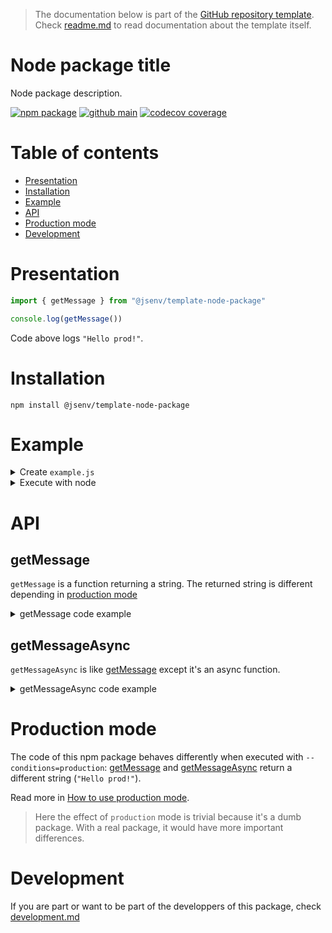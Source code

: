 > The documentation below is part of the [GitHub repository template](https://docs.github.com/en/github-ae@latest/github/creating-cloning-and-archiving-repositories/creating-a-repository-from-a-template#creating-a-repository-from-a-template). Check [readme.md](./readme.md) to read documentation about the template itself.

# Node package title

Node package description.

[![npm package](https://img.shields.io/npm/v/@jsenv/template-node-package.svg?logo=npm&label=package)](https://www.npmjs.com/package/@jsenv/template-node-package)
[![github main](https://github.com/jsenv/jsenv-template-node-package/workflows/main/badge.svg)](https://github.com/jsenv/jsenv-template-node-package/actions?workflow=main)
[![codecov coverage](https://codecov.io/gh/jsenv/jsenv-template-node-package/branch/main/graph/badge.svg)](https://codecov.io/gh/jsenv/jsenv-template-node-package)

# Table of contents

- [Presentation](#Presentation)
- [Installation](#Installation)
- [Example](#Example)
- [API](#API)
- [Production mode](#production-mode)
- [Development](#Development)

# Presentation

```js
import { getMessage } from "@jsenv/template-node-package"

console.log(getMessage())
```

Code above logs `"Hello prod!"`.

# Installation

```console
npm install @jsenv/template-node-package
```

# Example

<details>
  <summary>Create <code>example.js</code></summary>

```js
import { getMessage } from "@jsenv/template-node-package"

console.log(getMessage())
```

The package also provides files written in commonjs. It means you can also `require` it as shown below.

```js
const { getMessage } = require("@jsenv/template-node-package")

console.log(getMessage())
```

</details>

<details>
  <summary>Execute with node</summary>

`example.js` can be executed with the `node` command.

```console
node ./example.js
```

It would log `Hello dev!` in the terminal as shown in the screenshot below.

![screenshot of terminal after execution with node](./TODO.png)

</details>

</details>

# API

## getMessage

`getMessage` is a function returning a string. The returned string is different depending in [production mode](#production-mode)

<details>
  <summary>getMessage code example</summary>

```js
import { getMessage } from "@jsenv/template-node-package"

const message = getMessage()
message // "Hello dev!"
```

</details>

## getMessageAsync

`getMessageAsync` is like [getMessage](#getMessage) except it's an async function.

<details>
  <summary>getMessageAsync code example</summary>

```js
import { getMessageAsync } from "@jsenv/template-node-package"

const message = await getMessageAsync()
message // "Hello dev!"
```

</details>

# Production mode

The code of this npm package behaves differently when executed with `--conditions=production`: [getMessage](#getmessage) and [getMessageAsync](#getMessageAsync) return a different string (`"Hello prod!"`).

Read more in [How to use production mode](./docs/production/production.md).

> Here the effect of `production` mode is trivial because it's a dumb package. With a real package, it would have more important differences.

# Development

If you are part or want to be part of the developpers of this package, check [development.md](./docs/development.md)
